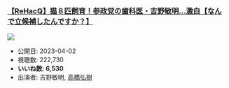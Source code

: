 ### [【ReHacQ】猫８匹飼育！参政党の歯科医・吉野敏明…激白【なんで立候補したんですか？】](https://www.youtube.com/watch?v=EsQV2KSYVZc)
[![](https://img.youtube.com/vi/EsQV2KSYVZc/sddefault.jpg)](https://www.youtube.com/watch?v=EsQV2KSYVZc)
-   公開日: 2023-04-02
-   視聴数: 222,730
-   **いいね数: 6,530**
-   出演者: 吉野敏明, [高橋弘樹](/rehacq_fan/people/高橋弘樹 "wikilink")
